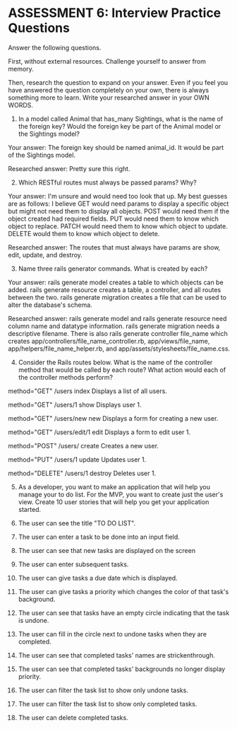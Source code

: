 # ASSESSMENT 6: Interview Practice Questions
Answer the following questions.

First, without external resources. Challenge yourself to answer from memory.

Then, research the question to expand on your answer. Even if you feel you have answered the question completely on your own, there is always something more to learn. Write your researched answer in your OWN WORDS.

1. In a model called Animal that has_many Sightings, what is the name of the foreign key? Would the foreign key be part of the Animal model or the Sightings model?

  Your answer: The foreign key should be named animal_id. It would be part of the Sightings model. 

  Researched answer: Pretty sure this right.



2. Which RESTful routes must always be passed params? Why?

  Your answer: I'm unsure and would need too look that up. My best guesses are as follows: I believe GET would need params to display a specific object but might not need them to display all objects. POST would need them if the object created had required fields. PUT would need them to know which object to replace. PATCH would need them to know which object to update. DELETE would them to know which object to delete.  

  Researched answer: The routes that must always have params are show, edit, update, and destroy.



3. Name three rails generator commands. What is created by each?

  Your answer: rails generate model creates a table to which objects can be added. rails generate resource creates a table, a controller, and all routes between the two. rails generate migration creates a file that can be used to alter the database's schema. 

  Researched answer: rails generate model and rails generate resource need column name and datatype information. rails generate migration needs a descriptive filename. There is also rails generate controller file_name which creates  app/controllers/file_name_controller.rb, app/views/file_name, app/helpers/file_name_helper.rb, and app/assets/stylesheets/file_name.css.   



4. Consider the Rails routes below. What is the name of the controller method that would be called by each route? What action would each of the controller methods perform?

method="GET"    /users  index Displays a list of all users.

method="GET"    /users/1  show Displays user 1.

method="GET"    /users/new  new Displays a form for creating a new user.

method="GET"    /users/edit/1 edit Displays a form to edit user 1.

method="POST"   /users/   create Creates a new user. 

method="PUT"    /users/1  update Updates user 1.    

method="DELETE" /users/1  destroy Deletes user 1.



5. As a developer, you want to make an application that will help you manage your to do list. For the MVP, you want to create just the user's view. Create 10 user stories that will help you get your application started. 

1. The user can see the title "TO DO LIST".
2. The user can enter a task to be done into an input field.
3. The user can see that new tasks are displayed on the screen
4. The user can enter subsequent tasks.
5. The user can give tasks a due date which is displayed.
6. The user can give tasks a priority which changes the color of that task's background. 
7. The user can see that tasks have an empty circle indicating that the task is undone.
8. The user can fill in the circle next to undone tasks when they are completed.
9. The user can see that completed tasks' names are strickenthrough.
10. The user can see that completed tasks' backgrounds no longer display priority.
11. The user can filter the task list to show only undone tasks.
12. The user can filter the task list to show only completed tasks.
13. The user can delete completed tasks.
